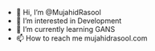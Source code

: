 - 👋 Hi, I’m @MujahidRasool
- 👀 I’m interested in Development
- 🌱 I’m currently learning GANS
- 📫 How to reach me mujahidrasool.com

<!---
MujahidRasool/MujahidRasool is a ✨ special ✨ repository because its `README.md` (this file) appears on your GitHub profile.
You can click the Preview link to take a look at your changes.
--->
